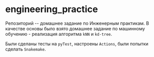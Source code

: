 # engineering_practice
Репозиторий -- домашнее задание по Инженерным практикам. В качестве основы было взято домашнее задание по машинному обучению - реализация алгоритма `kNN` и `kd-tree`.

Были сделаны тесты на `pyTest`, настроены `Actions`, были попытки сделать `Snakemake`.
